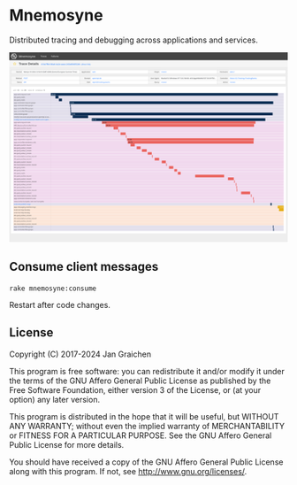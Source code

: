 # Mnemosyne

Distributed tracing and debugging across applications and services.

![](docs/screenshot.png)

## Consume client messages

```console
rake mnemosyne:consume
```

Restart after code changes.

## License

Copyright (C) 2017-2024 Jan Graichen

This program is free software: you can redistribute it and/or modify it under the terms of the GNU Affero General Public License as published by the Free Software Foundation, either version 3 of the License, or (at your option) any later version.

This program is distributed in the hope that it will be useful, but WITHOUT ANY WARRANTY; without even the implied warranty of MERCHANTABILITY or FITNESS FOR A PARTICULAR PURPOSE. See the GNU Affero General Public License for more details.

You should have received a copy of the GNU Affero General Public License along with this program.  If not, see <http://www.gnu.org/licenses/>.
